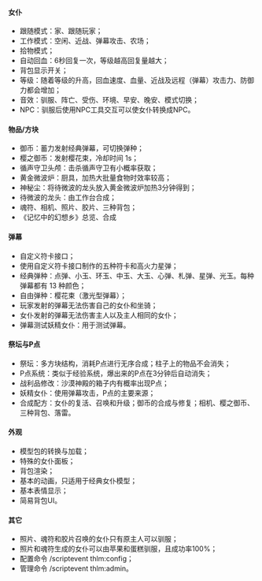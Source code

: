 #### 女仆

 - 跟随模式：家、跟随玩家；
 - 工作模式：空闲、近战、弹幕攻击、农场；
 - 拾物模式；
 - 自动回血：6秒回复一次，等级越高回复量越大；
 - 背包显示开关；
 - 等级：随着等级的升高，回血速度、血量、近战及远程（弹幕）攻击力、防御力都会增加；
 - 音效：驯服、阵亡、受伤、环境、早安、晚安、模式切换；
 - NPC：驯服后使用NPC工具交互可以使女仆转换成NPC。

#### 物品/方块

 - 御币：蓄力发射经典弹幕，可切换弹种；
 - 樱之御币：发射樱花束，冷却时间 1s；
 - 循声守卫头颅：击杀循声守卫有小概率获取；
 - 黄金微波炉：厨具，加热大批量食物时效率较高；
 - 神秘尘：将待微波的龙头放入黄金微波炉加热3分钟得到；
 - 待微波的龙头：由工作台合成；
 - 魂符、相机、照片、胶片、三种背包；
 - 《记忆中的幻想乡》总览、合成

#### 弹幕

 - 自定义符卡接口；
 - 使用自定义符卡接口制作的五种符卡和高火力星弹；
 - 经典弹种：点弹、小玉、环玉、中玉、大玉、心弹、札弹、星弹、光玉。每种弹幕都有 13 种颜色；
 - 自由弹种：樱花束（激光型弹幕）；
 - 玩家发射的弹幕无法伤害自己的女仆和坐骑；
 - 女仆发射的弹幕无法伤害主人以及主人相同的女仆；
 - 弹幕测试妖精女仆：用于测试弹幕。

#### 祭坛与P点

 - 祭坛：多方块结构，消耗P点进行无序合成；柱子上的物品不会消失；
 - P点系统：类似于经验系统，爆出来的P点在3分钟后自动消失；
 - 战利品修改：沙漠神殿的箱子内有概率出现P点；
 - 妖精女仆：使用弹幕攻击，P点的主要来源；
 - 合成配方：女仆的复活、召唤和升级；御币的合成与修复；相机、樱之御币、三种背包、落雷。
  
#### 外观

 - 模型包的转换与加载；
 - 特殊的女仆面板；
 - 背包渲染；
 - 基本的动画，只适用于经典女仆模型；
 - 基本表情显示；
 - 简易背包UI。

#### 其它
 - 照片、魂符和胶片召唤的女仆只有原主人可以驯服；
 - 照片和魂符生成的女仆可以由苹果和蛋糕驯服，且成功率100%；
 - 配置命令 /scriptevent thlm:config；
 - 管理命令 /scriptevent thlm:admin。